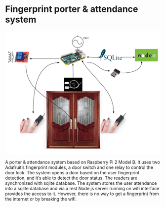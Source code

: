 # Fingerprint porter & attendance system

![Alt text](overview.png "Optional title")


A porter & attendance system based on Raspberry Pi 2 Model B. It uses two Adafruit’s fingerprint modules, a door switch and one relay to control the door lock. The system opens a door based on the user fingerprint detection, and it’s able to detect the door status. The readers are synchronized with sqlite database.
The system stores the user attendance into a sqlite database and via a rest Node.js server running on wifi interface provides the access to it. However, there is no way to get a fingerprint from the internet or by breaking the wifi. 
